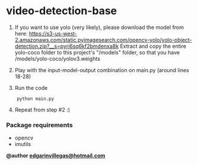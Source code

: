 # video-detection-base

1) If you want to use yolo (very likely), please download the model from here:
https://s3-us-west-2.amazonaws.com/static.pyimagesearch.com/opencv-yolo/yolo-object-detection.zip?__s=pyri6sq6kf2bmdenxa8k
Extract and copy the entire yolo-coco folder to this project's "/models" folder, so that you have /models/yolo-coco/yolov3.weights

2) Play with the input-model-output combination on main.py (around lines 18-28)

3) Run the code
```
    python main.py
```  

4) Repeat from step #2 :) 

### Package requirements
- opencv
- imutils

**@author edgarinvillegas@hotmail.com**
